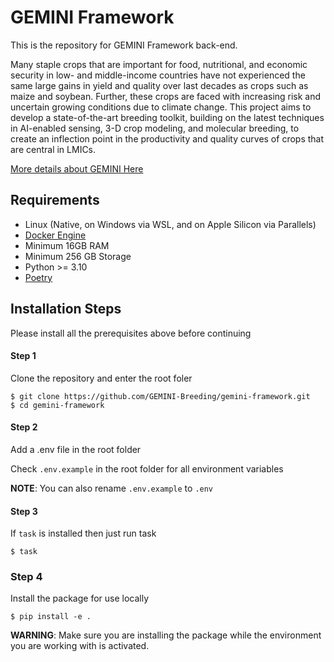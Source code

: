 # GEMINI Framework

This is the repository for GEMINI Framework back-end.

Many staple crops that are important for food, nutritional, and economic security in low- and middle-income countries have not experienced the same large gains in yield and quality over last decades as crops such as maize and soybean. Further, these crops are faced with increasing risk and uncertain growing conditions due to climate change. This project aims to develop a state-of-the-art breeding toolkit, building on the latest techniques in AI-enabled sensing, 3-D crop modeling, and molecular breeding, to create an inflection point in the productivity and quality curves of crops that are central in LMICs.

[More details about GEMINI Here](https://projectgemini.ucdavis.edu/)

## Requirements

- Linux (Native, on Windows via WSL, and on Apple Silicon via Parallels)
- [Docker Engine](https://docs.docker.com/engine/install/)
- Minimum 16GB RAM
- Minimum 256 GB Storage
- Python >= 3.10
- [Poetry](https://python-poetry.org/docs/)


## Installation Steps

Please install all the prerequisites above before continuing

#### Step 1

Clone the repository and enter the root foler

```
$ git clone https://github.com/GEMINI-Breeding/gemini-framework.git
$ cd gemini-framework
```

#### Step 2

Add a .env file in the root folder

Check ```.env.example``` in the root folder for all environment variables

**NOTE**: You can also rename ```.env.example``` to ```.env```

#### Step 3

If `task` is installed then just run task

```
$ task 
```

### Step 4

Install the package for use locally

```
$ pip install -e .
```

**WARNING**: Make sure you are installing the package while the environment you are working with is activated.







